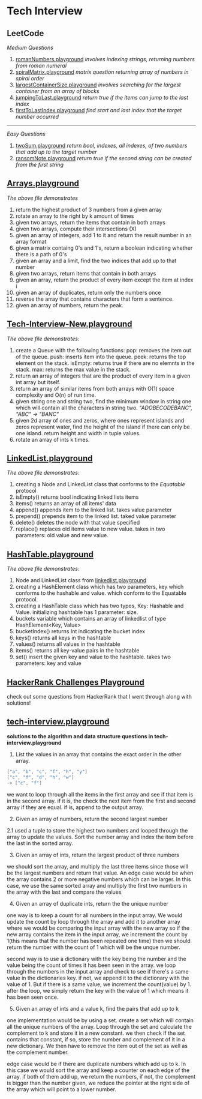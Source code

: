 # Tech Interview

## LeetCode
*Medium Questions*
1. [romanNumbers.playground](https://github.com/RinniSwift/tech-interviews/blob/master/romanNumbers.playground/Contents.swift)
*involves indexing strings, returning numbers from roman numeral*
2. [spiralMatrix.playground](https://github.com/RinniSwift/tech-interviews/blob/master/spiralMatrix.playground/Contents.swift)
*matrix question returning array of numbers in spiral order*
3. [largestContainerSize.playground](https://github.com/RinniSwift/tech-interviews/blob/master/largestContainerSize.playground/Contents.swift)
*involves searching for the largest container from an array of blocks*
4. [jumpingToLast.playground](https://github.com/RinniSwift/tech-interviews/blob/master/jumpingToLast.playground/Contents.swift)
*return true if the items can jump to the last index*
5. [firstToLastIndex.playground](https://github.com/RinniSwift/tech-interviews/blob/master/firstLastIndexOfTarget.playground/Contents.swift)
*find start and last index that the target number occurred*
---
*Easy Questions*
1. [twoSum.playground](https://github.com/RinniSwift/tech-interviews/blob/master/twoSum.playground/Contents.swift)
*return bool, indexes, all indexes, of two numbers that add up to the target number*
2. [ransomNote.playground](https://github.com/RinniSwift/tech-interviews/blob/master/ransomNote.playground/Contents.swift)
*return true if the second string can be created from the first string*

## [Arrays.playground](https://github.com/RinniSwift/tech-interviews/blob/master/Arrays.playground/Contents.swift)
*The above file demonstrates*
1. return the highest product of 3 numbers from a given array
2. rotate an array to the right by k amount of times
3. given two arrays, return the items that contain in both arrays
4. given two arrays, compute their intersections (X)
5. given an array of integers, add 1 to it and return the result number in an array format
6. given a matrix containg 0's and 1's, return a boolean indicating whether there is a path of 0's
7. given an array and a limit, find the two indices that add up to that number
8. given two arrays, return items that contain in both arrays
9. given an array, return the product of every item except the item at index i
10. given an array of duplicates, return only the numbers once
11. reverse the array that contains characters that form a sentence.
12. given an array of numbers, return the peak.

## [Tech-Interview-New.playground](https://github.com/RinniSwift/tech-interviews/blob/master/Tech-Interview-New.playground/Contents.swift)
*The above file demonstrates:*
1. create a Queue with the following functions: 
	pop: removes the item out of the queue.
	push: inserts item into the queue.
	peek: returns the top element on the stack.
	isEmpty: returns true if there are no elemnts in the stack.
	max: returns the max value in the stack.
2. return an array of integers that are the product of every item in a given int array but itself.
3. return an array of similar items from both arrays with O(1) space complexity and O(n) of run time.
4. given string one and string two, find the minimum window in string one which will contain all the characters in string two. *"ADOBECODEBANC", "ABC" -> "BANC"*
5. given 2d array of ones and zeros, where ones represent islands and zeros represent water, find the height of the island if there can only be one island. return height and width in tuple values.
6. rotate an array of ints k times. 

## [LinkedList.playground](https://github.com/RinniSwift/tech-interviews/blob/master/LinkedList.playground/Contents.swift)
*The above file demonstrates:*
1. creating a Node and LinkedList class that conforms to the *Equatable* protocol
2. isEmpty() returns bool indicating linked lists items
3. items() returns an array of all items' data
4. append() appends item to the linked list. takes value parameter
5. prepend() prepends item to the linked list. taked value parameter
6. delete() deletes the node with that value specified
7. replace() replaces old items value to new value. takes in two parameters: old value and new value.

## [HashTable.playground](https://github.com/RinniSwift/tech-interviews/blob/master/HashTable.playground/Contents.swift)
*The above file demonstrates:*
1. Node and LinkedList class from [linkedlist.playground](https://github.com/RinniSwift/tech-interviews/blob/master/LinkedList.playground/Contents.swift)
2. creating a HashElement class which has two parameters, key which conforms to the hashable and value. which conform to the Equatable protocol.
3. creating a HashTable class which has two types, Key: Hashable and Value. initializing hashtable has 1 parameter: size.
4. buckets variable which contains an array of linkedlist of type HashElement<Key, Value>
5. bucketIndex() returns Int indicating the bucket index
6. keys() returns all keys in the hashtable
7. values() returns all values in the hashtable
8. items() returns all key-value pairs in the hashtable
9. set() insert the given key and value to the hashtable. takes two parameters: key and value

## [HackerRank Challenges Playground](https://github.com/RinniSwift/tech-interviews/blob/master/HackerRankChallenges.playground/Contents.swift)
check out some questions from HackerRank that I went through along with solutions!

## [tech-interview.playground](https://github.com/RinniSwift/tech-interviews/blob/master/tech-interview.playground/Contents.swift)
**solutions to the algorithm and data structure questions in tech-interview.playground**

1. List the values in an array that contains the exact order in the other array.

``` swift
["a", "b", "c", "f", "h", "y"]
["c", "f", "d", "h", "w"]
-> ["c", "f"]
```

we want to loop through all the items in the first array and see if that item is in the second array. if it is, the check the next item from the first and second array if they are equal. if is, append to the output array.

2. Given an array of numbers, return the second largest number

2.1 used a tuple to store the highest two numbers and looped through the array to update the values.
Sort the number array and index the item before the last in the sorted array.

3. Given an array of ints, return the largest product of three numbers

we should sort the array, and multiply the last three items since those will be the largest numbers and return that value.
An edge case would be when the array contains 2 or more negative numbers which can be larger. In this case, we use the same sorted array and multiply the first two numbers in the array with the last and compare the values

4. Given an array of duplicate ints, return the the unique number

one way is to keep a count for all numbers in the input array. We would update the count by loop through the array and add it to another array where we would be comparing the input array with the new array so if the new array contains the item in the input array, we increment the count by 1(this means that the number has been repeated one time) then we should return the number with the count of 1 which will be the unque number.

second way is to use a dictionary with the key being the number and the value being the count of times it has been seen in the array. we loop through the numbers in the input array and check to see if there's a same value in the dictionaries key. if not, we append it to the dictionary with the value of 1. But if there is a same value, we increment the count(value) by 1. after the loop, we simply return the key with the value of 1 which means it has been seen once.

5. Given an array of ints and a value k, find the pairs that add up to k

one implementation would be by using a set. create a set which will contain all the unique numbers of the array. Loop through the set and calculate the complement to k and store it in a new constant. we then check if the set contains that constant, if so, store the number and complement of it in a new dictionary. We then have to remove the item out of the set as well as the complement number.

edge case would be if there are duplicate numbers which add up to k. In this case we would sort the array and keep a counter on each edge of the array. if both of them add up, we return the numbers, if not, the complement is bigger than the number given, we reduce the pointer at the right side of the array which will point to a lower number.


